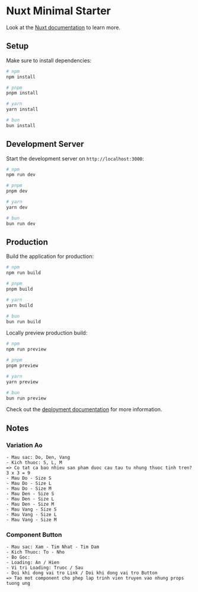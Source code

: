 # Nuxt Minimal Starter

Look at the [Nuxt documentation](https://nuxt.com/docs/getting-started/introduction) to learn more.

## Setup

Make sure to install dependencies:

```bash
# npm
npm install

# pnpm
pnpm install

# yarn
yarn install

# bun
bun install
```

## Development Server

Start the development server on `http://localhost:3000`:

```bash
# npm
npm run dev

# pnpm
pnpm dev

# yarn
yarn dev

# bun
bun run dev
```

## Production

Build the application for production:

```bash
# npm
npm run build

# pnpm
pnpm build

# yarn
yarn build

# bun
bun run build
```

Locally preview production build:

```bash
# npm
npm run preview

# pnpm
pnpm preview

# yarn
yarn preview

# bun
bun run preview
```

Check out the [deployment documentation](https://nuxt.com/docs/getting-started/deployment) for more information.


## Notes

### Variation Ao
    - Mau sac: Do, Den, Vang
    - Kich thuoc: S, L, M
    => Co tat ca bao nhieu san pham duoc cau tau tu nhung thuoc tinh tren? 3 x 3 = 9
    - Mau Do - Size S
    - Mau Do - Size L
    - Mau Do - Size M
    - Mau Den - Size S
    - Mau Den - Size L
    - Mau Den - Size M
    - Mau Vang - Size S
    - Mau Vang - Size L
    - Mau Vang - Size M
### Component Button
    - Mau sac: Xam - Tim Nhat - Tim Dam
    - Kich Thuoc: To - Nho
    - Bo Goc: 
    - Loading: An / Hien
    - Vi tri Loading: Truoc / Sau
    - Doi khi dong vai tro Link / Doi khi dong vai tro Button
    => Tao mot component cho phep lap trinh vien truyen vao nhung props tuong ung
